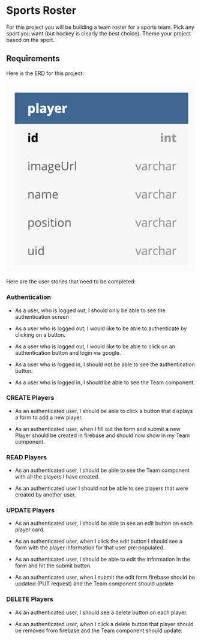 # Sports Roster
For this project you will be building a team roster for a sports team.  Pick any sport you want (but hockey is clearly the best choice).  Theme your project based on the sport.

## Requirements
Here is the ERD for this project:

![ERD](./images/react_roster_erd.png)

Here are the user stories that need to be completed:
### Authentication
* As a user, who is logged out, I should only be able to see the authentication screen

* As a user who is logged out, I would like to be able to authenticate by clicking on a button.

* As a user who is logged out, I would like to be able to click on an authentication button and login via google.

* As a user who is logged in, I should not be able to see the authentication button.

* As a user who is logged in, I should be able to see the Team component.

### CREATE Players
* As an authenticated user, I should be able to click a button that displays a form to add a new player.

* As an authenticated user, when I fill out the form and submit a new Player should be created in firebase and should now show in my Team component.

### READ Players
* As an authenticated user, I should be able to see the Team component with all the players I have created.

* As an authenticated user I should not be able to see players that were created by another user.

### UPDATE Players
* As an authenticated user, I should be able to see an edit button on each player card.

* As an authenticated user, when I click the edit button I should see a form with the player information for that user pre-populated.

* As an authenticated user, I should be able to edit the information in the form and hit the submit button.

* As an authenticated user, when I submit the edit form firebase should be updated (PUT request) and the Team component should update

### DELETE Players
* As an authenticated user, I should see a delete button on each player.

* As an authenticated user, when I click a delete button that player should be removed from firebase and the Team component should update.
